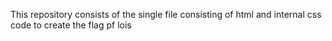 This repository consists of the single file consisting of html and internal css code to create the flag pf lois

